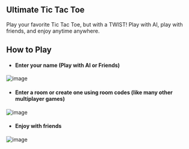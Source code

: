 ## Ultimate Tic Tac Toe

Play your favorite Tic Tac Toe, but with a TWIST!
Play with AI, play with friends, and enjoy anytime anywhere.

## How to Play
 - #### Enter your name (Play with AI or Friends)
  ![image](https://github.com/user-attachments/assets/45d28beb-8d50-436e-a719-a64b79e9ee8e)

 - #### Enter a room or create one using room codes (like many other multiplayer games)
![image](https://github.com/user-attachments/assets/f9354227-64b1-4438-919c-54c64ccc892e)

 - #### Enjoy with friends
 ![image](https://github.com/user-attachments/assets/758ff3fa-82f7-43f5-bd68-b82c65041be1)




